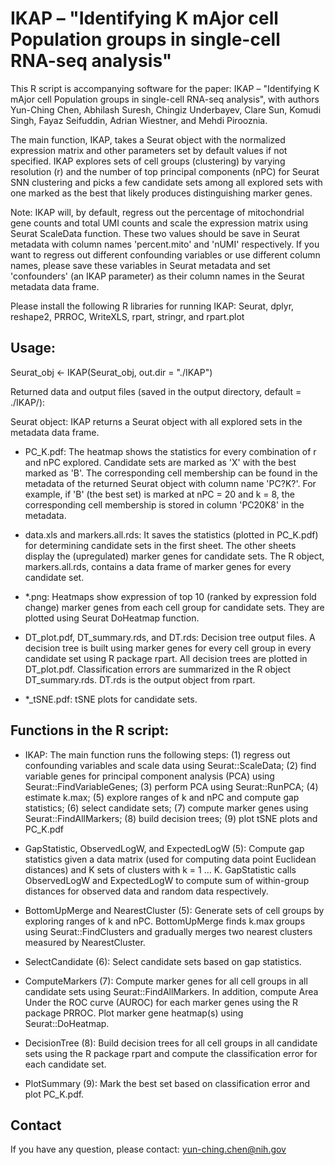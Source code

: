 IKAP – "Identifying K mAjor cell Population groups in single-cell RNA-seq analysis"
==================================================================================

This R script is accompanying software for the paper: IKAP – "Identifying K mAjor cell Population groups in single-cell RNA-seq analysis", with authors Yun-Ching Chen, Abhilash Suresh, Chingiz Underbayev, Clare Sun, Komudi Singh, Fayaz Seifuddin, Adrian Wiestner, and Mehdi Pirooznia.

The main function, IKAP, takes a Seurat object with the normalized expression matrix and other parameters set by default values if not specified. IKAP explores sets of cell groups (clustering) by varying resolution (r) and the number of top principal components (nPC) for Seurat SNN clustering and picks a few candidate sets among all explored sets with one marked as the best that likely produces distinguishing marker genes.

Note: IKAP will, by default, regress out the percentage of mitochondrial gene counts and total UMI counts and scale the expression matrix using Seurat ScaleData function. These two values should be save in Seurat metadata with column names 'percent.mito' and 'nUMI' respectively. If you want to regress out different confounding variables or use different column names, please save these variables in Seurat metadata and set 'confounders' (an IKAP parameter) as their column names in the Seurat metadata data frame.

Please install the following R libraries for running IKAP:
Seurat, dplyr, reshape2, PRROC, WriteXLS, rpart, stringr, and rpart.plot


Usage:
-------

Seurat_obj <- IKAP(Seurat_obj, out.dir = "./IKAP")

Returned data and output files (saved in the output directory, default = ./IKAP/):

Seurat object:
IKAP returns a Seurat object with all explored sets in the metadata data frame.

- PC_K.pdf:
The heatmap shows the statistics for every combination of r and nPC explored. Candidate sets are marked as 'X' with the best marked as 'B'. The corresponding cell membership can be found in the metadata of the returned Seurat object with column name 'PC?K?'. For example, if 'B' (the best set) is marked at nPC = 20 and k = 8, the corresponding cell membership is stored in column 'PC20K8' in the metadata.

- data.xls and markers.all.rds:
It saves the statistics (plotted in PC_K.pdf) for determining candidate sets in the first sheet. The other sheets display the (upregulated) marker genes for candidate sets. The R object, markers.all.rds, contains a data frame of marker genes for every candidate set.

- *.png:
Heatmaps show expression of top 10 (ranked by expression fold change) marker genes from each cell group for candidate sets. They are plotted using Seurat DoHeatmap function.

- DT_plot.pdf, DT_summary.rds, and DT.rds:
Decision tree output files. A decision tree is built using marker genes for every cell group in every candidate set using R package rpart. All decision trees are plotted in DT_plot.pdf. Classification errors are summarized in the R object DT_summary.rds. DT.rds is the output object from rpart.

- *_tSNE.pdf:
tSNE plots for candidate sets.

 
 
 
Functions in the R script:
--------------------------

- IKAP:
The main function runs the following steps: 
(1) regress out confounding variables and scale data using Seurat::ScaleData; 
(2) find variable genes for principal component analysis (PCA) using Seurat::FindVariableGenes; 
(3) perform PCA using Seurat::RunPCA; 
(4) estimate k.max; 
(5) explore ranges of k and nPC and compute gap statistics; 
(6) select candidate sets; 
(7) compute marker genes using Seurat::FindAllMarkers; 
(8) build decision trees; 
(9) plot tSNE plots and PC_K.pdf 

 
- GapStatistic, ObservedLogW, and ExpectedLogW (5):
Compute gap statistics given a data matrix (used for computing data point Euclidean distances) and K sets of clusters with k = 1 … K. GapStatistic calls ObservedLogW and ExpectedLogW to compute sum of within-group distances for observed data and random data respectively.

- BottomUpMerge and NearestCluster (5):
Generate sets of cell groups by exploring ranges of k and nPC. BottomUpMerge finds k.max groups using Seurat::FindClusters and gradually merges two nearest clusters measured by NearestCluster.

- SelectCandidate (6):
Select candidate sets based on gap statistics.

- ComputeMarkers (7):
Compute marker genes for all cell groups in all candidate sets using Seurat::FindAllMarkers. In addition, compute Area Under the ROC curve (AUROC) for each marker genes using the R package PRROC. Plot marker gene heatmap(s) using Seurat::DoHeatmap.

- DecisionTree (8):
Build decision trees for all cell groups in all candidate sets using the R package rpart and compute the classification error for each candidate set.

- PlotSummary (9):
Mark the best set based on classification error and plot PC_K.pdf.
 
 
 
 
Contact
--------
If you have any question, please contact: yun-ching.chen@nih.gov

